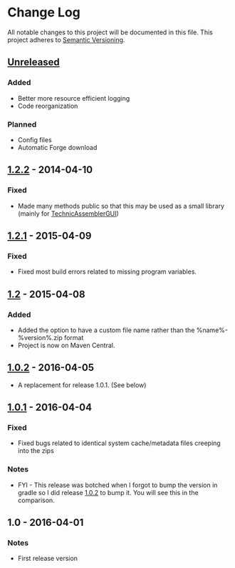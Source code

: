 Change Log
==========

All notable changes to this project will be documented in this file.
This project adheres to [Semantic Versioning](http://semver.org/).

[Unreleased]
------------
### Added
- Better more resource efficient logging
- Code reorganization
### Planned
- Config files
- Automatic Forge download

[1.2.2] - 2014-04-10
--------------------
### Fixed
- Made many methods public so that this may be used as a small library (mainly for [TechnicAssemblerGUI])

[1.2.1] - 2015-04-09
--------------------
### Fixed
- Fixed most build errors related to missing program variables.

[1.2] - 2015-04-08
------------------
### Added
- Added the option to have a custom file name rather than the %name%-%version%.zip format
- Project is now on Maven Central.

[1.0.2] - 2016-04-05
-------
- A replacement for release 1.0.1. (See below)


[1.0.1] - 2016-04-04
---------
### Fixed
- Fixed bugs related to identical system cache/metadata files creeping into the zips

### Notes
- FYI - This release was botched when I forgot to bump the version in gradle so I did release [1.0.2] to bump it. You will see this in the comparison.


1.0 - 2016-04-01
----------------
### Notes
- First release version


[Unreleased]: https://github.com/firecrafty/TechnicAssembler/compare/v1.2.2...HEAD
[1.0.1]: https://github.com/firecrafty/TechnicAssembler/compare/v1.0...v1.0.1
[1.0.2]: https://github.com/firecrafty/TechnicAssembler/compare/v1.0.1...v1.0.2
[1.2]: https://github.com/firecrafty/TechnicAssembler/compare/v1.0.2...1.2
[1.2.1]: https://github.com/firecrafty/TechnicAssembler/compare/v1.2...v1.2.1
[1.2.2]: https://github.com/firecrafty/TechnicAssembler/compare/v1.2...v1.2.2
[TechnicAssemblerGUI]: https://github.com/firecrafty/TechnicAssemblerGUI



